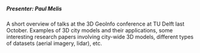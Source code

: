 ##### Presenter: Paul Melis

A short overview of talks at the 3D GeoInfo conference at TU Delft last October.
Examples of 3D city models and their applications, some interesting research papers involving city-wide 3D models, different types of datasets (aerial imagery, lidar), etc.

